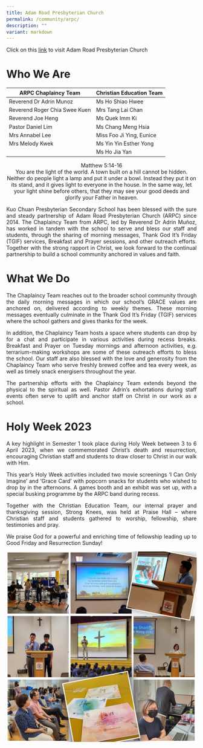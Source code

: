 ```yaml
---
title: Adam Road Presbyterian Church
permalink: /community/arpc/
description: ""
variant: markdown
---
```

Click on this [link](https://arpc.sg/) to visit Adam Road Presbyterian Church

# Who We Are


| ARPC Chaplaincy Team | Christian Education Team | 
| -------- | -------- | 
|Reverend Dr Adrin Munoz| Ms Ho Shiao Hwee    | 
|Reverend Roger Chia Swee Kuen| Mrs Tang Lai Chan|
|Reverend Joe Heng| Ms Quek Imm Ki    | 
|Pastor Daniel Lim| Ms Chang Meng Hsia|
|Mrs Annabel Lee| Miss Foo Ji Ying, Eunice    | 
|Mrs Melody Kwek| Ms Yin Yin Esther Yong|
|| Ms Ho Jia Yan   |


<p align="center">Matthew 5:14-16<br> 
You are the light of the world. A town built on a hill cannot be hidden. Neither do people light a lamp and put it under a bowl. Instead they put it on its stand, and it gives light to everyone in the house. In the same way, let your light shine before others, that they may see your good deeds and glorify your Father in heaven. </p>

<p align="justify">Kuo Chuan Presbyterian Secondary School has been blessed with the sure and steady partnership of Adam Road Presbyterian Church (ARPC) since 2014. The Chaplaincy Team from ARPC, led by Reverend Dr Adrin Muñoz, has worked in tandem with the school to serve and bless our staff and students, through the sharing of morning messages, Thank God It’s Friday (TGIF) services, Breakfast and Prayer sessions, and other outreach efforts. Together with the strong rapport in Christ, we look forward to the continual partnership to build a school community anchored in values and faith.</p> 

# What We Do
<p align="justify">The Chaplaincy Team reaches out to the broader school community through the daily morning messages in which our school’s GRACE values are anchored on, delivered according to weekly themes. These morning messages eventually culminate in the Thank God It’s Friday (TGIF) services where the school gathers and gives thanks for the week. </p>
<p align="justify">In addition, the Chaplaincy Team hosts a space where students can drop by for a chat and participate in various activities during recess breaks. Breakfast and Prayer on Tuesday mornings and afternoon activities, e.g. terrarium-making workshops are some of these outreach efforts to bless the school. Our staff are also blessed with the love and generosity from the Chaplaincy Team who serve freshly brewed coffee and tea every week, as well as timely snack energisers throughout the year. 
 </p>
<p align="justify">The partnership efforts with the Chaplaincy Team extends beyond the physical to the spiritual as well. Pastor Adrin’s exhortations during staff events often serve to uplift and anchor staff on Christ in our work as a school. </p>

# Holy Week 2023
<p align="justify">A key highlight in Semester 1 took place during Holy Week between 3 to 6 April 2023, when we commemorated Christ’s death and resurrection, encouraging Christian staff and students to draw closer to Christ in our walk with Him. </p>
<p align="justify">This year’s Holy Week activities included two movie screenings ‘I Can Only Imagine’ and ‘Grace Card’ with popcorn snacks for students who wished to drop by in the afternoons. A games booth and an exhibit was set up, with a special busking programme by the ARPC band during recess. 
</p><p align="justify">Together with the Christian Education Team, our internal prayer and thanksgiving session, Strong Knees, was held at Praise Hall – where Christian staff and students gathered to worship, fellowship, share testimonies and pray. </p>
<p align="justify">We praise God for a powerful and enriching time of fellowship leading up to Good Friday and Resurrection Sunday! </p>

![](/images/Our%20People/Commuity/arpc%20write-up.png)